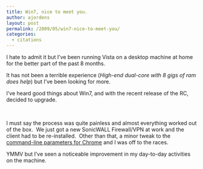```yaml
---
title: Win7, nice to meet you.
author: ajordens
layout: post
permalink: /2009/05/win7-nice-to-meet-you/
categories:
  - citations
---
```

I hate to admit it but I’ve been running Vista on a desktop machine at home for the better part of the past 8 months.

It has not been a terrible experience (*High-end dual-core with 8 gigs of ram does help*) but I’ve been looking for more.

I’ve heard good things about Win7, and with the recent release of the RC, decided to upgrade.

&#160;

I must say the process was quite painless and almost everything worked out of the box.&#160; We just got a new SonicWALL Firewall/VPN at work and the client had to be re-installed.&#160; Other than that, a minor tweak to the [command-line parameters for Chrome][1] and I was off to the races.

YMMV but I’ve seen a noticeable improvement in my day-to-day activities on the machine.&#160;

 [1]: http://www.blogsdna.com/1900/how-to-run-google-chrome-on-windows-7-64-bit-version.htm